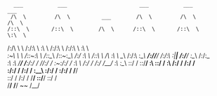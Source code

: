       ___           ___                       ___           ___           ___     
     /\  \         /\  \          ___        /\  \         /\  \         /\  \    
    /::\  \       /::\  \        /\  \      /::\  \       /::\  \        \:\  \   
   /:/\ \  \     /:/\:\  \       \:\  \    /:/\:\  \     /:/\:\  \        \:\  \  
  _\:\~\ \  \   /::\~\:\  \      /::\__\  /::\~\:\__\   /:/  \:\  \       /::\  \ 
 /\ \:\ \ \__\ /:/\:\ \:\__\  __/:/\/__/ /:/\:\ \:|__| /:/__/ \:\__\     /:/\:\__\
 \:\ \:\ \/__/ \/__\:\/:/  / /\/:/  /    \:\~\:\/:/  / \:\  \ /:/  /    /:/  \/__/
  \:\ \:\__\        \::/  /  \::/__/      \:\ \::/  /   \:\  /:/  /    /:/  /     
   \:\/:/  /        /:/  /    \:\__\       \:\/:/  /     \:\/:/  /     \/__/      
    \::/  /        /:/  /      \/__/        \::/__/       \::/  /                 
     \/__/         \/__/                     ~~            \/__/                  
                                                      
